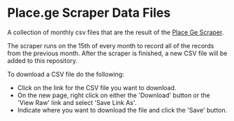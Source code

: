 # Place.ge Scraper Data Files
A collection of monthly csv files that are the result of the [Place Ge Scraper](https://github.com/ForSetGeorgia/Scraper---Place.ge).

The scraper runs on the 15th of every month to record all of the records from the previous month. After the scraper is finished, a new CSV file will be added to this repository.

To download a CSV file do the following:
* Click on the link for the CSV file you want to download.
* On the new page, right click on either the 'Download' button or the 'View Raw' link and select 'Save Link As'.
* Indicate where you want to download the file and click the 'Save' button.
